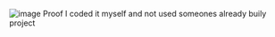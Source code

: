![image](https://github.com/user-attachments/assets/6a0e9822-c1c8-4f22-acc5-d29f83ea8da5)
Proof I coded it myself and not used someones already buily project
